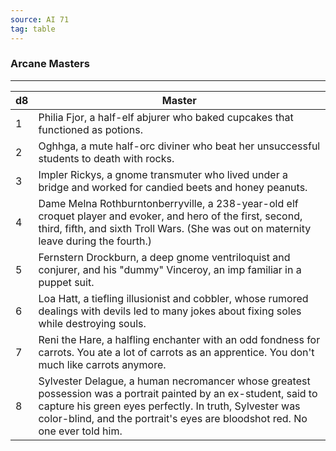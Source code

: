 ```yaml
---
source: AI 71
tag: table
---
```


### Arcane Masters
---
|d8|Master|
|----|------------|
|1|Philia Fjor, a half-elf abjurer who baked cupcakes that functioned as potions.|
|2|Oghhga, a mute half-orc diviner who beat her unsuccessful students to death with rocks.|
|3|Impler Rickys, a gnome transmuter who lived under a bridge and worked for candied beets and honey peanuts.|
|4|Dame Melna Rothburntonberryville, a 238-year-old elf croquet player and evoker, and hero of the first, second, third, fifth, and sixth Troll Wars. (She was out on maternity leave during the fourth.)|
|5|Fernstern Drockburn, a deep gnome ventriloquist and conjurer, and his "dummy" Vinceroy, an imp familiar in a puppet suit.|
|6|Loa Hatt, a tiefling illusionist and cobbler, whose rumored dealings with devils led to many jokes about fixing soles while destroying souls.|
|7|Reni the Hare, a halfling enchanter with an odd fondness for carrots. You ate a lot of carrots as an apprentice. You don't much like carrots anymore.|
|8|Sylvester Delague, a human necromancer whose greatest possession was a portrait painted by an ex-student, said to capture his green eyes perfectly. In truth, Sylvester was color-blind, and the portrait's eyes are bloodshot red. No one ever told him.|
